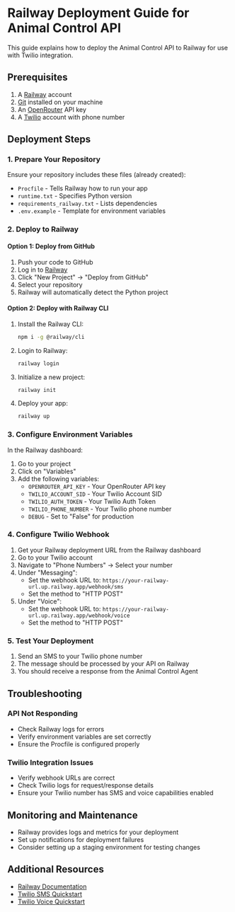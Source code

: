 # Railway Deployment Guide for Animal Control API

This guide explains how to deploy the Animal Control API to Railway for use with Twilio integration.

## Prerequisites

1. A [Railway](https://railway.app/) account
2. [Git](https://git-scm.com/) installed on your machine
3. An [OpenRouter](https://openrouter.ai/) API key
4. A [Twilio](https://www.twilio.com/) account with phone number

## Deployment Steps

### 1. Prepare Your Repository

Ensure your repository includes these files (already created):
- `Procfile` - Tells Railway how to run your app
- `runtime.txt` - Specifies Python version
- `requirements_railway.txt` - Lists dependencies
- `.env.example` - Template for environment variables

### 2. Deploy to Railway

#### Option 1: Deploy from GitHub

1. Push your code to GitHub
2. Log in to [Railway](https://railway.app/)
3. Click "New Project" → "Deploy from GitHub"
4. Select your repository
5. Railway will automatically detect the Python project

#### Option 2: Deploy with Railway CLI

1. Install the Railway CLI:
   ```bash
   npm i -g @railway/cli
   ```

2. Login to Railway:
   ```bash
   railway login
   ```

3. Initialize a new project:
   ```bash
   railway init
   ```

4. Deploy your app:
   ```bash
   railway up
   ```

### 3. Configure Environment Variables

In the Railway dashboard:

1. Go to your project
2. Click on "Variables"
3. Add the following variables:
   - `OPENROUTER_API_KEY` - Your OpenRouter API key
   - `TWILIO_ACCOUNT_SID` - Your Twilio Account SID
   - `TWILIO_AUTH_TOKEN` - Your Twilio Auth Token
   - `TWILIO_PHONE_NUMBER` - Your Twilio phone number
   - `DEBUG` - Set to "False" for production

### 4. Configure Twilio Webhook

1. Get your Railway deployment URL from the Railway dashboard
2. Go to your Twilio account
3. Navigate to "Phone Numbers" → Select your number
4. Under "Messaging":
   - Set the webhook URL to: `https://your-railway-url.up.railway.app/webhook/sms`
   - Set the method to "HTTP POST"
5. Under "Voice":
   - Set the webhook URL to: `https://your-railway-url.up.railway.app/webhook/voice`
   - Set the method to "HTTP POST"

### 5. Test Your Deployment

1. Send an SMS to your Twilio phone number
2. The message should be processed by your API on Railway
3. You should receive a response from the Animal Control Agent

## Troubleshooting

### API Not Responding
- Check Railway logs for errors
- Verify environment variables are set correctly
- Ensure the Procfile is configured properly

### Twilio Integration Issues
- Verify webhook URLs are correct
- Check Twilio logs for request/response details
- Ensure your Twilio number has SMS and voice capabilities enabled

## Monitoring and Maintenance

- Railway provides logs and metrics for your deployment
- Set up notifications for deployment failures
- Consider setting up a staging environment for testing changes

## Additional Resources

- [Railway Documentation](https://docs.railway.app/)
- [Twilio SMS Quickstart](https://www.twilio.com/docs/sms/quickstart)
- [Twilio Voice Quickstart](https://www.twilio.com/docs/voice/quickstart)
